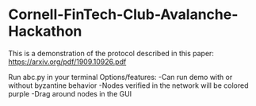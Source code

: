 # Cornell-FinTech-Club-Avalanche-Hackathon
This is a demonstration of the protocol described in this paper: https://arxiv.org/pdf/1909.10926.pdf

Run abc.py in your terminal
Options/features:
-Can run demo with or without byzantine behavior
-Nodes verified in the network will be colored purple
-Drag around nodes in the GUI
